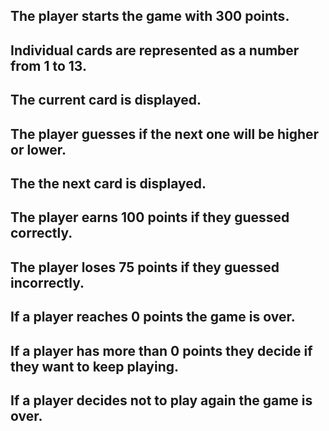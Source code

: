 ## The player starts the game with 300 points.
## Individual cards are represented as a number from 1 to 13.
## The current card is displayed.
## The player guesses if the next one will be higher or lower.
## The the next card is displayed.
## The player earns 100 points if they guessed correctly.
## The player loses 75 points if they guessed incorrectly.
## If a player reaches 0 points the game is over.
## If a player has more than 0 points they decide if they want to keep playing.
## If a player decides not to play again the game is over.
